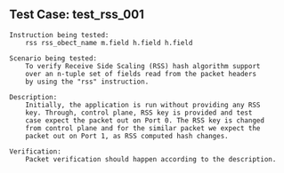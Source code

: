 
Test Case: test_rss_001
-----------------------

    Instruction being tested:
        rss rss_obect_name m.field h.field h.field

    Scenario being tested:
        To verify Receive Side Scaling (RSS) hash algorithm support
        over an n-tuple set of fields read from the packet headers
        by using the "rss" instruction.

    Description:
        Initially, the application is run without providing any RSS
        key. Through, control plane, RSS key is provided and test
        case expect the packet out on Port 0. The RSS key is changed
        from control plane and for the similar packet we expect the
        packet out on Port 1, as RSS computed hash changes.

    Verification:
        Packet verification should happen according to the description.

